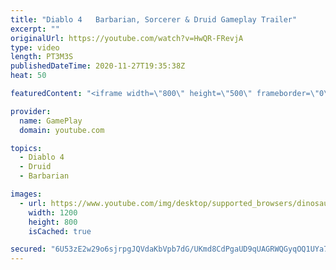 ```yaml
---
title: "Diablo 4   Barbarian, Sorcerer & Druid Gameplay Trailer"
excerpt: ""
originalUrl: https://youtube.com/watch?v=HwQR-FRevjA
type: video
length: PT3M3S
publishedDateTime: 2020-11-27T19:35:38Z
heat: 50

featuredContent: "<iframe width=\"800\" height=\"500\" frameborder=\"0\" src=\"https://www.youtube.com/embed/HwQR-FRevjA\" allow=\"accelerometer; autoplay; encrypted-media; gyroscope; picture-in-picture\" allowfullscreen></iframe>"

provider:
  name: GamePlay
  domain: youtube.com

topics:
  - Diablo 4
  - Druid
  - Barbarian

images:
  - url: https://www.youtube.com/img/desktop/supported_browsers/dinosaur.png
    width: 1200
    height: 800
    isCached: true

secured: "6U53zE2w29o6sjrpgJQVdaKbVpb7dG/UKmd8CdPgaUD9qUAGRWQGyqOQ1UYa77h1XTqrNqCvyW6J6ix12Zeh75/pYF/C/dok1TzXvaEG1j8TGwPPrWbqKUrvdVO6lpKxyqK0RRJMTDli6PiOsFtHag3+SxNcKVKJlBgP3jOrLcWYtZBfRgl005F88KEVRS4PPRHkwI/2IFOCJRNFx4ocjzaG6YuV1ZGfiPGAdDJMEV/BJkD7j+ZkjGxrA1NaL69ozZvTu92oT9yeVILGN5q20a0Lj4d8wKCOlE21mT8mL7GD31n8RNOMBnnTZKKJrSqN3z9lrtiDe/Pf7WBZbpciKcPJHsGUS6lEgu4OtEI5xCVw+FE5vgDDzgQue0wLo8SPbWA3vRFfx9rhc+VFjlq1FWiC4VHuwZSljgWjR9ejv70=;7F2ljuybxRxyIT3QxzQrqA=="
---
```


